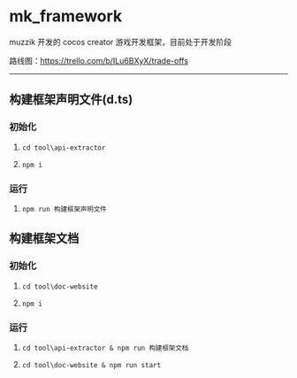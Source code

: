# mk_framework

muzzik 开发的 cocos creator 游戏开发框架，目前处于开发阶段

路线图：https://trello.com/b/ILu6BXyX/trade-offs

---

## 构建框架声明文件(d.ts)

### 初始化

1. `cd tool\api-extractor`

2. `npm i`

### 运行

1. `npm run 构建框架声明文件`

## 构建框架文档

### 初始化

1. `cd tool\doc-website`

2. `npm i`

### 运行

1. `cd tool\api-extractor & npm run 构建框架文档`

2. `cd tool\doc-website & npm run start`
